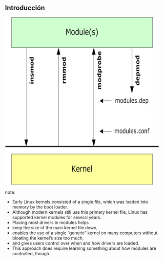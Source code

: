 ## Introducción

<a class="fancybox" href="img/operaciones_modulos.png" data-fancybox-group="gallery" title="Operaciones con módulos">
<img height="550px" src="img/operaciones_modulos.png" alt="Operaciones con módulos">
</a>

note:
* Early Linux kernels consisted of a single file, which was loaded into memory by the boot loader. 
* Although modern kernels still use this primary kernel file, Linux has supported kernel modules for several years. 
* Placing most drivers in modules helps 
 * keep the size of the main kernel file down, 
 * enables the use of a  single “generic” kernel on many computers without bloating the kernel’s size too much, 
 * and gives users control over when and how drivers are loaded. 
* This approach does require learning something about how  modules are controlled, though. 

